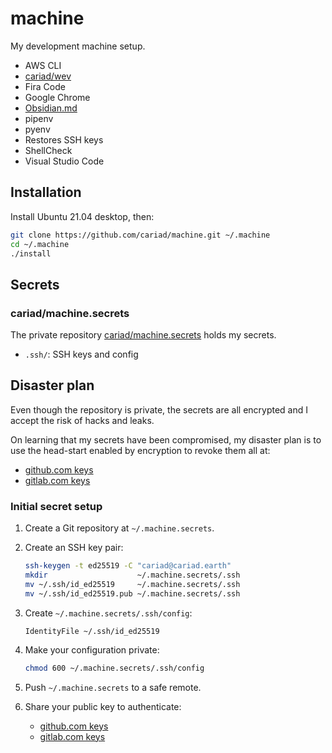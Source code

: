 # machine

My development machine setup.

- AWS CLI
- [cariad/wev](https://github.com/cariad/wev)
- Fira Code
- Google Chrome
- [Obsidian.md](https://obsidian.md)
- pipenv
- pyenv
- Restores SSH keys
- ShellCheck
- Visual Studio Code

## Installation

Install Ubuntu 21.04 desktop, then:

```bash
git clone https://github.com/cariad/machine.git ~/.machine
cd ~/.machine
./install
```

## Secrets

### cariad/machine.secrets

The private repository [cariad/machine.secrets](https://github.com/cariad/machine.secrets) holds my secrets.

- `.ssh/`: SSH keys and config

## Disaster plan

Even though the repository is private, the secrets are all encrypted and I accept the risk of hacks and leaks.

On learning that my secrets have been compromised, my disaster plan is to use the head-start enabled by encryption to revoke them all at:

- [github.com keys](https://github.com/settings/keys)
- [gitlab.com keys](https://gitlab.com/-/profile/keys)

### Initial secret setup

1. Create a Git repository at `~/.machine.secrets`.
1. Create an SSH key pair:

    ```bash
    ssh-keygen -t ed25519 -C "cariad@cariad.earth"
    mkdir                    ~/.machine.secrets/.ssh
    mv ~/.ssh/id_ed25519     ~/.machine.secrets/.ssh
    mv ~/.ssh/id_ed25519.pub ~/.machine.secrets/.ssh
    ```

1. Create `~/.machine.secrets/.ssh/config`:

    ```text
    IdentityFile ~/.ssh/id_ed25519
    ```

1. Make your configuration private:

    ```bash
    chmod 600 ~/.machine.secrets/.ssh/config
    ```

1. Push `~/.machine.secrets` to a safe remote.
1. Share your public key to authenticate:
    - [github.com keys](https://github.com/settings/keys)
    - [gitlab.com keys](https://gitlab.com/-/profile/keys)
